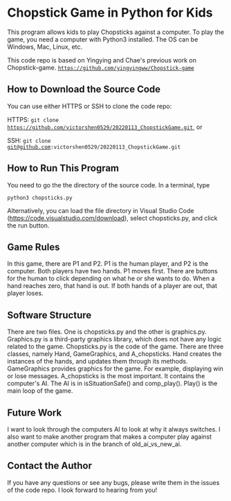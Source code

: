 # Chopstick Game in Python for Kids

This program allows kids to play Chopsticks against a computer. To play the game, you need a computer with Python3 installed. The OS can be Windows, Mac, Linux, etc.

This code repo is based on Yingying and Chae's previous work on Chopstick-game.
<code>https://github.com/yingyingww/Chopstick-game</code>

## How to Download the Source Code
You can use either HTTPS or SSH to clone the code repo:

HTTPS:
<code>git clone https://github.com/victorshen0529/20220113_ChopstickGame.git</code>, or

SSH:
<code>git clone git@github.com:victorshen0529/20220113_ChopstickGame.git</code>

## How to Run This Program

You need to go the the directory of the source code. In a terminal, type

<code>python3 chopsticks.py</code>

Alternatively, you can load the file directory in Visual Studio Code (https://code.visualstudio.com/download), select chopsticks.py, and click the run button.

## Game Rules

In this game, there are P1 and P2. P1 is the human player, and P2 is the computer. Both players have two hands. P1 moves first. There are buttons for the human to click depending on what he or she wants to do. When a hand reaches zero, that hand is out. If both hands of a player are out, that player loses.

## Software Structure

There are two files. One is chopsticks.py and the other is graphics.py. Graphics.py is a third-party graphics library, which does not have any logic related to the game. Chopsticks.py is the code of the game. There are three classes, namely Hand, GameGraphics, and A_chopsticks. Hand creates the instances of the hands, and updates them through its methods. GameGraphics provides graphics for the game. For example, displaying win or lose messages. A_chopsticks is the most important. It contains the computer's AI. The AI is in isSituationSafe() and comp_play(). Play() is the main loop of the game.

## Future Work

I want to look through the computers AI to look at why it always switches.
I also want to make another program that makes a computer play against another computer which is in the branch
of old_ai_vs_new_ai.

## Contact the Author

If you have any questions or see any bugs, please write them in the issues of the code repo. I look forward to hearing from you!
